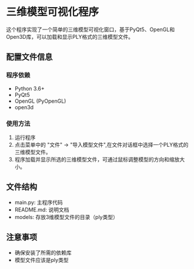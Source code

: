 # 三维模型可视化程序

这个程序实现了一个简单的三维模型可视化窗口，基于PyQt5、OpenGL和Open3D库，可以加载和显示PLY格式的三维模型文件。

## 配置文件信息

### 程序依赖

- Python 3.6+
- PyQt5
- OpenGL (PyOpenGL)
- open3d

### 使用方法

1. 运行程序
2. 点击菜单中的 "文件" -> "导入模型文件",在文件对话框中选择一个PLY格式的三维模型文件。
3. 程序加载并显示所选的三维模型文件，可通过鼠标调整模型的方向和缩放大小。

## 文件结构

- main.py: 主程序代码
- README.md: 说明文档
- models: 存放3维模型文件的目录（ply类型）

## 注意事项

- 确保安装了所需的依赖库
- 模型文件应该是ply类型
